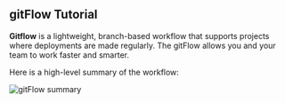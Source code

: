 ## gitFlow Tutorial

**Gitflow** is a lightweight, branch-based workflow that supports projects where deployments are made regularly. The gitFlow allows you and your team to work faster and smarter.

Here is a high-level summary of the workflow:

![](https://picasaweb.google.com/109737712547727666783/6744428778604783313#6744428778010162370 "gitFlow summary")

